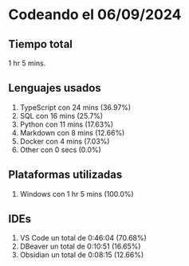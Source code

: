 # Codeando el 06/09/2024

## Tiempo total
1 hr 5 mins.

## Lenguajes usados
1. TypeScript con 24 mins (36.97%)
1. SQL con 16 mins (25.7%)
1. Python con 11 mins (17.63%)
1. Markdown con 8 mins (12.66%)
1. Docker con 4 mins (7.03%)
1. Other con 0 secs (0.0%)

## Plataformas utilizadas
1. Windows con 1 hr 5 mins (100.0%)

## IDEs
1. VS Code un total de 0:46:04 (70.68%)
1. DBeaver un total de 0:10:51 (16.65%)
1. Obsidian un total de 0:08:15 (12.66%)
